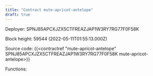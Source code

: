 ```yaml
---
title: "Contract mute-apricot-antelope"
draft: true
---
```

Deployer: SPNJ85APCXJZX5CTFREAZJAP1W3RY7RG77F0F58K


 



Block height: 59544 (2022-05-11T01:55:13.000Z)

Source code: {{<contractref "mute-apricot-antelope" SPNJ85APCXJZX5CTFREAZJAP1W3RY7RG77F0F58K mute-apricot-antelope>}}

Functions:



